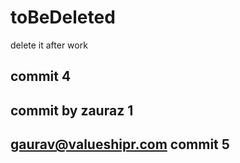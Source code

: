 # toBeDeleted
delete it after work
## commit 4

## commit by zauraz 1
## gaurav@valueshipr.com commit 5
